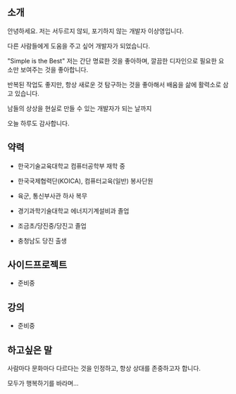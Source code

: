 ## 소개

안녕하세요. 저는 서두르지 않되, 포기하지 않는 개발자 이상영입니다.

다른 사람들에게 도움을 주고 싶어 개발자가 되었습니다. 

"Simple is the Best" 저는 간단 명료한 것을 좋아하며, 깔끔한 디자인으로 필요한 요소만 보여주는 것을 좋아합니다.

반복된 작업도 좋지만, 항상 새로운 것 탐구하는 것을 좋아해서 배움을 삶에 활력소로 삼고 있습니다.

남들의 상상을 현실로 만들 수 있는 개발자가 되는 날까지

오늘 하루도 감사합니다.

## 약력

- 한국기술교육대학교 컴퓨터공학부 재학 중

- 한국국제협력단(KOICA), 컴퓨터교육(일반) 봉사단원 

- 육군, 통신부사관 하사 복무 

- 경기과학기술대학교 에너지기계설비과 졸업

- 조금초/당진중/당진고 졸업

- 충청남도 당진 출생

## 사이드프로젝트

- 준비중

## 강의

- 준비중

## 하고싶은 말

사람마다 문화마다 다르다는 것을 인정하고, 항상 상대를 존중하고자 합니다.

모두가 행복하기를 바라며...
